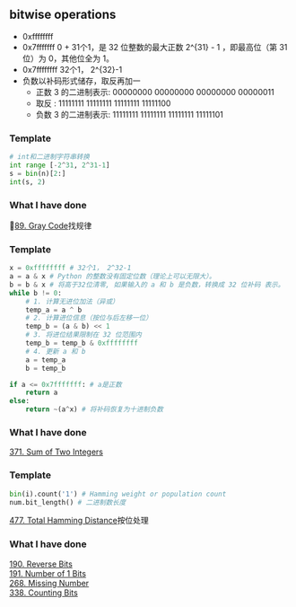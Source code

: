 ## bitwise operations
* 0xffffffff
* 0x7fffffff 0 + 31个1，是 32 位整数的最大正数  2^{31} - 1 ，即最高位（第 31 位）为 0，其他位全为 1。
* 0x7ffffffff  32个1， 2^{32}-1
* 负数以补码形式储存，取反再加一
    * 正数 3 的二进制表示: 00000000 00000000 00000000 00000011
    * 取反             : 11111111 11111111 11111111 11111100
    * 负数 3 的二进制表示: 11111111 11111111 11111111 11111101
### Template
``` python
# int和二进制字符串转换
int range [-2^31, 2^31-1]
s = bin(n)[2:]
int(s, 2)
```
### What I have done
🌟[89. Gray Code](https://leetcode.com/problems/gray-code/description/)找规律  

### Template
```python
x = 0xffffffff # 32个1， 2^32-1
a = a & x # Python 的整数没有固定位数（理论上可以无限大）。
b = b & x # 将高于32位清零, 如果输入的 a 和 b 是负数，转换成 32 位补码 表示。
while b != 0:
    # 1. 计算无进位加法（异或）
    temp_a = a ^ b
    # 2. 计算进位信息（按位与后左移一位）
    temp_b = (a & b) << 1
    # 3. 将进位结果限制在 32 位范围内
    temp_b = temp_b & 0xffffffff
    # 4. 更新 a 和 b
    a = temp_a
    b = temp_b

if a <= 0x7fffffff: # a是正数
    return a
else:
    return ~(a^x) # 将补码恢复为十进制负数
```
### What I have done
[371. Sum of Two Integers](https://leetcode.com/problems/sum-of-two-integers/description/)  


### Template
``` python
bin(i).count('1') # Hamming weight or population count
num.bit_length() # 二进制数长度
```
[477. Total Hamming Distance](https://leetcode.com/problems/total-hamming-distance/description/)按位处理  

### What I have done
[190. Reverse Bits](https://leetcode.com/problems/reverse-bits/description/)  
[191. Number of 1 Bits](https://leetcode.com/problems/number-of-1-bits/description/)  
[268. Missing Number](https://leetcode.com/problems/missing-number/description/)  
[338. Counting Bits](https://leetcode.com/problems/counting-bits/description/)  
